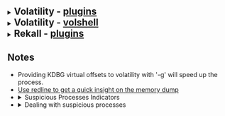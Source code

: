 <style>details summary > * { display: inline; }</style>
<details>
   <summary>
      <h2>
         Volatility - <a href="https://github.com/volatilityfoundation/volatility/wiki/Command-Reference">plugins</a>
      </h2>
   </summary>
   <ul>
      <li>
         <details>
            <summary>Process Listing</summary>
            <ul>
               <li><a href="https://github.com/volatilityfoundation/volatility/wiki/Command-Reference#pslist">pslist - walks the doubly-linked list pointed to by PsActiveProcessHead</a></li>
               <li><a href="https://github.com/volatilityfoundation/volatility/wiki/Command-Reference#pstree">pstree - print process tress</a></li>
               <li><a href="https://github.com/volatilityfoundation/volatility/wiki/Command-Reference#psscan">psscan - enumerate processes using pool tag scanning</a></li>
               <li><a href="https://github.com/volatilityfoundation/volatility/wiki/Command-Reference#psdispscan">psdispscan - enumerates processes by scanning for DISPATCHER_HEADER</a></li>
               <li><a href="https://github.com/volatilityfoundation/volatility/wiki/Command-Reference-Mal#psxview">psxview - Detect hidden processes</a></li>
            </ul>
         </details>
      </li>
      <li>
         <details>
            <summary><a href="https://github.com/volatilityfoundation/volatility/wiki/Command-Reference#handles">handles - display open handles in a process</a></summary>
            <ul>
               <li>
                  Important Parameters
                  <ul>
                     <li>-p: <code>pids, comma separated)</code></li>
                     <li>-P: <code>use physical offsets)</code></li>
                     <li>-t: <code>types, comma separated)</code></li>
                     <li>-s: <code>suppress results that are "less meaningful"</code></li>
                  </ul>
               </li>
               <li>
                  Investigative Notes
                  <ul>
                     <li>May help discover unknown relationships between processes via common use of identical handles</li>
                     <li>For most investigations, -s should be used as a default</li>
                  </ul>
               </li>
            </ul>
         </details>
      </li>
      <li>
         <details>
            <summary><a href="https://github.com/volatilityfoundation/volatility/wiki/Command-Reference#enumfunc">enumfunc - enumerates imported and exported functions</a></summary>
            <ul>
               <li>
                  Important Parameters
                  <ul>
                     <li>-s <code>Scan for objects</code></li>
                     <li>-P <code>Show only process imports/exports</code></li>
                     <li>-K <code>Show only kernel imports/exports</code></li>
                     <li>-I <code>Show only imports</code></li>
                     <li>-E <code>Show only exports</code></li>
                  </ul>
               </li>
               <li>
                  Investigative Notes
                  <ul>
                     <li>Primarily useful for malware analysts</li>
                     <li>Can be used for preliminary capability analysis</li>
                  </ul>
               </li>
            </ul>
         </details>
      </li>
      <li>
         <details>
            <summary><a href="https://github.com/volatilityfoundation/volatility/wiki/Command-Reference#dlllist">dlllist - display a process's loaded DLLs</a></summary>
            <ul>
               <li>
                  Important Parameters
                  <ul>
                     <li>-p <code>pids, comma separated></code></li>
                  </ul>
               </li>
               <li>
                  Investigative Notes
                  <ul>
                     <li>The DLLs loaded into a process can be used to infer functionality</li>
                     <li>Networking DLLs in processes that don't normally use networking may indicate code injection</li>
                  </ul>
               </li>
            </ul>
         </details>
      </li>
      <li>
         <details>
            <summary><a href="https://icegrave0391.github.io/2020/03/09/memfor-7/#gt-Virtual-Address-Descriptors">VADs Exploration</a></summary>
            <ul>
               <li><a href="https://github.com/volatilityfoundation/volatility/wiki/Command-Reference#vadwalk">vadwalk - Display all VADs in list form</a></li>
               <li><a href="https://github.com/volatilityfoundation/volatility/wiki/Command-Reference#vadtree">vadtree - Display all VADs in tree form</a></li>
               <li><a href="https://github.com/volatilityfoundation/volatility/wiki/Command-Reference#vadlist">vadlist - List short details for each VAD</a></li>
               <li><a href="https://github.com/volatilityfoundation/volatility/wiki/Command-Reference#vadinfo">vadinfo - Display detailed VAD information</a></li>
               <li><a href="https://github.com/volatilityfoundation/volatility/wiki/Command-Reference#vaddump">vaddump - Copy frames from VADs to the disk</a></li>
            </ul>
         </details>
      </li>
      <li><a href="https://github.com/volatilityfoundation/volatility/wiki/Command-Reference#procdump">procdump - dump process executable</a></li>
      <li><a href="https://github.com/volatilityfoundation/volatility/wiki/Command-Reference#verinfo">impfuzzy - comparing the impfuzzy and imphash</a></li>
   </ul>
</details>
<details>
   <summary>
      <h2>
         Volatility - <a href="https://github.com/volatilityfoundation/volatility/wiki/Command-Reference#volshell">volshell</a>
      </h2>
   </summary>
   <ul>
      <li>
         <details>
            <summary>Explore Processes</summary>
            <ul>
               <li>ps() -&gt; <code>List processes</code></li>
               <li>cc(pid=4) -&gt; <code>Change to another process</code></li>
            </ul>
         </details>
      </li>
      <li>
         <details>
            <summary>EPROCESS structure analysis</summary>
            <ul>
               <li>dt(proc()) -&gt; <code>list current process EPROCESS structure</code></li>
               <li>dt(&quot;<a href="https://web.archive.org/web/20210302232116/https://www.geoffchappell.com/studies/windows/km/ntoskrnl/inc/ntos/ps/eprocess/index.htm">_EPROCESS</a>&quot;, virtualadderss, space=addrspace) -&gt; <code>Expand the EPROCEES structure using virtual address</code></li>
               <li>dt(&quot;<a href="https://web.archive.org/web/20210302232116/https://www.geoffchappell.com/studies/windows/km/ntoskrnl/inc/ntos/ps/eprocess/index.htm">_EPROCESS</a>&quot;, physicaladderss, space=addrspace) -&gt; <code>Expand the EPROCEES structure using physical address</code></li>
            </ul>
         </details>
      </li>
      <li>
         <details>
            <summary>PEB structure analysis</summary>
            <ul>
               <li>dt(proc().Peb) -&gt; <code>list current process PEB structure</code></li>
               <li>dt(&quot;<a href="https://web.archive.org/web/20211009172637/https://www.geoffchappell.com/studies/windows/km/ntoskrnl/inc/api/pebteb/peb/index.htm">_PEB</a>&quot;, virtualadderss, space=addrspace) -&gt; <code>Expand the PEB structure using virtual address</code></li>
               <li>dt(&quot;<a href="https://web.archive.org/web/20211009172637/https://www.geoffchappell.com/studies/windows/km/ntoskrnl/inc/api/pebteb/peb/index.htm">_PEB</a>&quot;, physicaladderss, space=addrspace) -&gt; <code>Expand the PEB structure using physical address</code></li>
               <li>
                  <details>
                     <summary>Important info in PEB structure</summary>
                     <ul>
                        <li>BeingDebugged -&gt; <code>some malicious programs set up a process and then connect a &quot;debugger&quot; to it</code></li>
                        <li>OSMajorVersion &amp; OSMinorVersion -&gt; <code>correspond to the host operating system</code></li>
                        <li>OSBuildNumber</li>
                        <li>OSCSDVersion -&gt; <code>the service pack number multiplied by 0x100</code></li>
                        <li><a href="https://www.nirsoft.net/kernel_struct/vista/RTL_USER_PROCESS_PARAMETERS.html">ProcessParameters</a> -&gt; <code>The pointer is to the process parameters.</code></li>
                        <li><a href="https://www.nirsoft.net/kernel_struct/vista/PEB_LDR_DATA.html">Ldr </a>-> <code>Contains information about the loaded modules for the process.</code></li>
                     </ul>
                  </details>
               </li>
            </ul>
         </details>
      </li>
   </ul>
</details>
<details>
   <summary>
      <h2>
         Rekall - <a href="https://rekall.readthedocs.io/en/latest/plugins.html" rel="nofollow">plugins</a>
      </h2>
   </summary>
   <ul>
      <li>
         <details>
            <summary>Process Listing</summary>
            <ul>
               <li><a href="https://rekall.readthedocs.io/en/latest/plugins.html#pslist-winpslist">pslist - list processes using all methods by default.</a></li>
               <li><a href="https://rekall.readthedocs.io/en/latest/plugins.html#pstree-linpstree">pstree - walk the task_struct.children and task_struct.sibling members to print process tress.</a></li>
               <li><a href="https://rekall.readthedocs.io/en/latest/pluins.html#psscan-psscan">psscan - Scan Physical memory for \_EPROCESS pool allocations.</a></li>
               <li><a href="https://rekall.readthedocs.io/en/latest/plugins.html#psxview-windowspsxview">psxview - Find hidden processes with various process listings</a></li>
            </ul>
         </details>
      </li>
      <li><a href="https://rekall.readthedocs.io/en/latest/plugins.html#handles-handles">handles - print list of open handles to each process</a></li>
      <li><a href="https://rekall.readthedocs.io/en/latest/plugins.html#dlllist-windlllist">dlllist - display a process's loaded DLLs</a></li>
      <li><a href="https://rekall.readthedocs.io/en/latest/plugins.html#procdump-procexedump">procdump - dump process executables</a></li>
      <li><a href="https://rekall.readthedocs.io/en/latest/plugins.html#vad-vad">vad - dump of the VAD.</a></li>
   </ul>
</details>
<h2>
   Notes
</h2>
<ul>
   <li>Providing KDBG virtual offsets to volatility with '-g' will speed up the process.</li>
   <li><a href="https://www.fireeye.com/content/dam/fireeye-www/services/freeware/ug-redline.pdf">Use redline to get a quick insight on the memory dump</a></li>
   <li>
      <details>
         <summary>Suspicious Processes Indicators</summary>
         <ul>
            <li>Check parent/child relationships <code>Processes run by users -> Have Explorer as an ancestor & Processes run by SYSTEM -> Have system as an ancestor</code></li>
            <li>Look for irrelvant imports <code>network apis used by notepad process</code></li>
            <li>Valid Program Names: <code>Programmers choose human readable names. Lookout for random series of characters.</code></li>
            <li>Ending in .exe: <code>Legitimate programs have a valid extension. Malware often leaves a blank extension.</code></li>
            <li>More than one or two characters in the filename: <code>Legitimate programs have a name, not just an ID number.</code></li>
            <li>Spelling mistakes: <code>Malware authors may not be native English speakers.</code></li>
            <li>Correct file locations: <code>Finding an executable starting from any uncommon directory is a sign of trouble.</code></li>
            <li>Valid command line arguments: <code>Processes are often launched with specific parameters.</code></li>
            <li><a href="https://digitalforensicsurvivalpodcast.com/2019/04/14/dfsp-165-windoes-core-processes/">Check Process Singletons: <code>Some processes should never have more than one copy in process list</code></a></li>
            <li>Use impfuzzy to compare Import Table hash with known variants</li>
         </ul>
      </details>
   </li>
   <li>
      <details>
         <summary>Dealing with suspicious processes</summary>
         <ul>
            <li>Dump process executables</li>
            <li>Use strings to look for Indicators of Packing and Persistence</li>
            <li>Submit executables to online services as VirusTotal</li>
            <li>Check opened handles for this process</li>
         </ul>
      </details>
   </li>
</ul>
